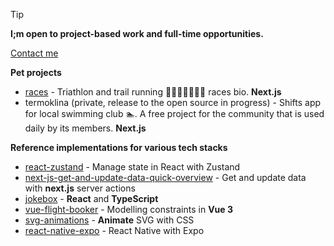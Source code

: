 > [!TIP]
> **I;m open to project-based work and full-time opportunities.**
>
> [Contact me](mailto:tymoteusz.bak@proton.me)


**Pet projects**

- [races](https://github.com/t-i-m-i/races) - Triathlon and trail running 🏊‍♂️🚴🏻‍♂️🏃‍♂️ races bio. **Next.js**
- termoklina (private, release to the open source in progress) - Shifts app for local swimming club 🏊. A free project for the community that is used daily by its members. **Next.js**

**Reference implementations for various tech stacks**
- [react-zustand](https://github.com/t-i-m-i/react-zustand) - Manage state in React with Zustand
- [next-js-get-and-update-data-quick-overview](https://github.com/t-i-m-i/next-js-get-and-update-data-quick-overview) - Get and update data with **next.js** server actions
- [jokebox](https://github.com/t-i-m-i/jokebox) - **React** and **TypeScript**
- [vue-flight-booker](https://github.com/t-i-m-i/vue-flight-booker) - Modelling constraints in **Vue 3**
- [svg-animations](https://github.com/t-i-m-i/vue-flight-booker) - **Animate** SVG with CSS
- [react-native-expo](https://github.com/t-i-m-i/react-native-expo) - React Native with Expo



<!--
**t-i-m-i/t-i-m-i** is a ✨ _special_ ✨ repository because its `README.md` (this file) appears on your GitHub profile.

Here are some ideas to get you started:

- 🔭 I’m currently working on ...
- 🌱 I’m currently learning ...
- 👯 I’m looking to collaborate on ...
- 🤔 I’m looking for help with ...
- 💬 Ask me about ...
- 📫 How to reach me: ...
- 😄 Pronouns: ...
- ⚡ Fun fact: ...
-->

